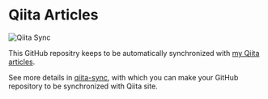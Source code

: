 # Qiita Articles

![Qiita Sync](https://github.com/ryokat3/qiita-articles/actions/workflows/qiita_sync_check.yml/badge.svg)

This GitHub repositry keeps to be automatically synchronized with [my Qiita articles](https://qiita.com/ryokat3).

See more details in [qiita-sync](https://github.com/ryokat3/qiita-sync), with which you can make your
GitHub repository to be synchronized with Qiita site.
